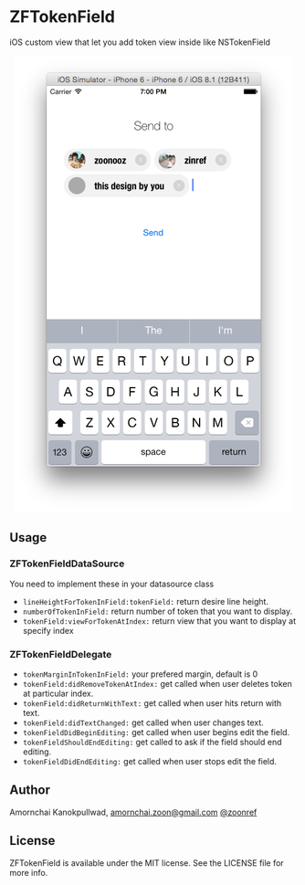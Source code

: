 ZFTokenField
============

iOS custom view that let you add token view inside like NSTokenField

<p align="center"><img src="https://raw.githubusercontent.com/zoonooz/ZFTokenField/master/Screenshot/ss.png"/></p>

## Usage

### ZFTokenFieldDataSource
You need to implement these in your datasource class

* ```lineHeightForTokenInField:tokenField:``` return desire line height.
* ```numberOfTokenInField:``` return number of token that you want to display.
* ```tokenField:viewForTokenAtIndex:``` return view that you want to display at specify index

### ZFTokenFieldDelegate

* ```tokenMarginInTokenInField:``` your prefered margin, default is 0
* ```tokenField:didRemoveTokenAtIndex:``` get called when user deletes token at particular index.
* ```tokenField:didReturnWithText:``` get called when user hits return with text.
* ```tokenField:didTextChanged:``` get called when user changes text.
* ```tokenFieldDidBeginEditing:``` get called when user begins edit the field.
* ```tokenFieldShouldEndEditing:``` get called to ask if the field should end editing.
* ```tokenFieldDidEndEditing:``` get called when user stops edit the field.

## Author

Amornchai Kanokpullwad, amornchai.zoon@gmail.com [@zoonref](http://twitter.com/zoonref)

## License

ZFTokenField is available under the MIT license. See the LICENSE file for more info.
